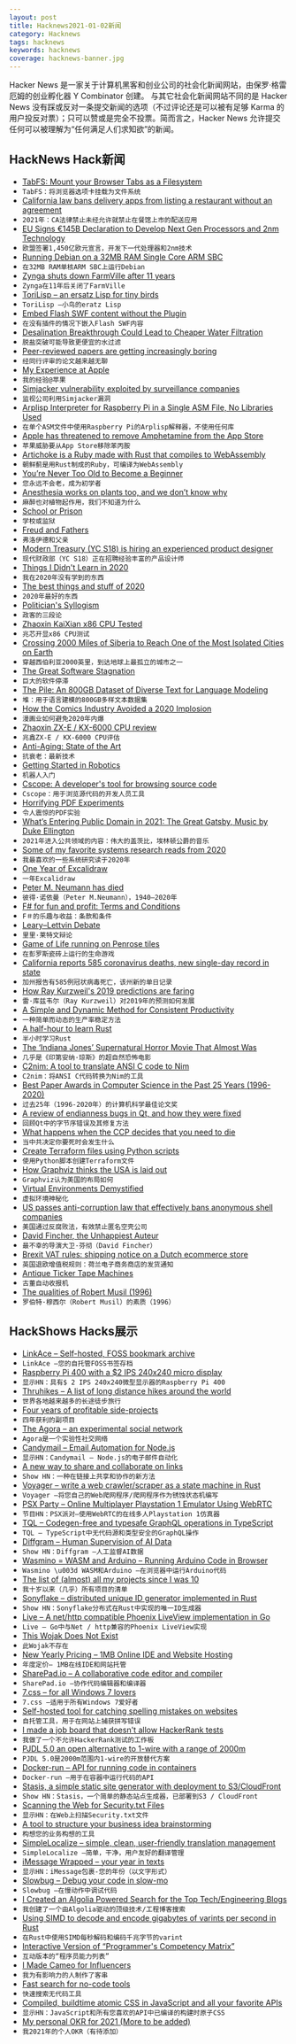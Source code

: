 ```yaml
---
layout: post
title: Hacknews2021-01-02新闻
category: Hacknews
tags: hacknews
keywords: hacknews
coverage: hacknews-banner.jpg
---
```


Hacker News 是一家关于计算机黑客和创业公司的社会化新闻网站，由保罗·格雷厄姆的创业孵化器 Y Combinator 创建。
与其它社会化新闻网站不同的是 Hacker News 没有踩或反对一条提交新闻的选项（不过评论还是可以被有足够 Karma 的用户投反对票）；只可以赞或是完全不投票。简而言之，Hacker News 允许提交任何可以被理解为“任何满足人们求知欲”的新闻。

## HackNews Hack新闻


- [TabFS: Mount your Browser Tabs as a Filesystem](https://omar.website/tabfs/)
- `TabFS：将浏览器选项卡挂载为文件系统`
- [California law bans delivery apps from listing a restaurant without an agreement](https://leginfo.legislature.ca.gov/faces/billTextClient.xhtml?bill_id=201920200AB2149)
- `2021年：CA法律禁止未经允许就禁止在餐馆上市的配送应用`
- [EU Signs €145B Declaration to Develop Next Gen Processors and 2nm Technology](https://www.eetimes.eu/eu-signs-e145bn-declaration-to-develop-next-gen-processors-and-2nm-technology/)
- `欧盟签署1,450亿欧元宣言，开发下一代处理器和2nm技术`
- [Running Debian on a 32MB RAM Single Core ARM SBC](https://blog.jmdawson.co.uk/lichee-nano-pi-will-it-run-debian/)
- `在32MB RAM单核ARM SBC上运行Debian`
- [Zynga shuts down FarmVille after 11 years](https://twitter.com/markpinc/status/1344742333443493889)
- `Zynga在11年后关闭了FarmVille`
- [ToriLisp – an ersatz Lisp for tiny birds](http://blog.fogus.me/2020/12/22/torilisp-an-ersatz-lisp-for-tiny-birds/)
- `ToriLisp –小鸟的eratz Lisp`
- [Embed Flash SWF content without the Plugin](https://developers.ibexa.co/blog/embed-flash-swf-content-without-adobe-plugin)
- `在没有插件的情况下嵌入Flash SWF内容`
- [Desalination Breakthrough Could Lead to Cheaper Water Filtration](https://news.utexas.edu/2020/12/31/desalination-breakthrough-could-lead-to-cheaper-water-filtration/)
- `脱盐突破可能导致更便宜的水过滤`
- [Peer-reviewed papers are getting increasingly boring](https://lemire.me/blog/2021/01/01/peer-reviewed-papers-are-getting-increasingly-boring/)
- `经同行评审的论文越来越无聊`
- [My Experience at Apple](https://ex-apple-engineer.medium.com/my-experience-apple-5d8b6205cb56)
- `我的经验@苹果`
- [Simjacker vulnerability exploited by surveillance companies](https://simjacker.com)
- `监视公司利用Simjacker漏洞`
- [Arplisp Interpreter for Raspberry Pi in a Single ASM File, No Libraries Used](https://github.com/marcpaq/arpilisp)
- `在单个ASM文件中使用Raspberry Pi的Arplisp解释器，不使用任何库`
- [Apple has threatened to remove Amphetamine from the App Store](https://github.com/x74353/SaveAmphetamine)
- `苹果威胁要从App Store移除苯丙胺`
- [Artichoke is a Ruby made with Rust that compiles to WebAssembly](https://github.com/artichoke/artichoke)
- `朝鲜蓟是用Rust制成的Ruby，可编译为WebAssembly`
- [You’re Never Too Old to Become a Beginner](https://www.wsj.com/articles/for-new-years-resolutions-never-think-youre-too-old-to-become-a-beginner-11609426707)
- `您永远不会老，成为初学者`
- [Anesthesia works on plants too, and we don’t know why](https://medium.com/@lukehollomon/anesthesia-works-on-plants-too-and-we-dont-know-why-dc7ed8a89909)
- `麻醉也对植物起作用，我们不知道为什么`
- [School or Prison](https://www.schoolprison.com/)
- `学校或监狱`
- [Freud and Fathers](https://www.richardhughestherapy.com/post/daddy-issues-papa-and-patriarchy)
- `弗洛伊德和父亲`
- [Modern Treasury (YC S18) is hiring an experienced product designer](https://angel.co/company/moderntreasury/jobs/1102956-product-designer)
- `现代财政部（YC S18）正在招聘经验丰富的产品设计师`
- [Things I Didn't Learn in 2020](https://damnoptimist.substack.com/p/8-things-i-didnt-learn-in-2020)
- `我在2020年没有学到的东西`
- [The best things and stuff of 2020](http://blog.fogus.me/2020/12/31/the-best-things-and-stuff-of-2020/)
- `2020年最好的东西`
- [Politician's Syllogism](https://en.wikipedia.org/wiki/Politician%27s_syllogism)
- `政客的三段论`
- [Zhaoxin KaiXian x86 CPU Tested](https://www.tomshardware.com/features/zhaoxin-kx-u6780a-x86-cpu-tested)
- `兆芯开显x86 CPU测试`
- [Crossing 2000 Miles of Siberia to Reach One of the Most Isolated Cities on Earth](https://www.thedrive.com/news/38035/russian-off-roaders-crossed-2000-miles-of-siberia-to-reach-one-of-the-most-isolated-cities-on-earth)
- `穿越西伯利亚2000英里，到达地球上最孤立的城市之一`
- [The Great Software Stagnation](https://alarmingdevelopment.org/?p=1475)
- `巨大的软件停滞`
- [The Pile: An 800GB Dataset of Diverse Text for Language Modeling](http://pile.eleuther.ai/)
- `堆：用于语言建模的800GB多样文本数据集`
- [How the Comics Industry Avoided a 2020 Implosion](https://www.hollywoodreporter.com/heat-vision/how-the-comics-industry-avoided-a-2020-implosion)
- `漫画业如何避免2020年内爆`
- [Zhaoxin ZX-E / KX-6000 CPU review](https://www.youtube.com/watch?v=BEqSHwk93lE)
- `兆鑫ZX-E / KX-6000 CPU评估`
- [Anti-Aging: State of the Art](https://www.lesswrong.com/posts/RcifQCKkRc9XTjxC2/anti-aging-state-of-the-art)
- `抗衰老：最新技术`
- [Getting Started in Robotics](https://allshire.org/getting-started-robotics/)
- `机器人入门`
- [Cscope: A developer's tool for browsing source code](http://cscope.sourceforge.net/)
- `Cscope：用于浏览源代码的开发人员工具`
- [Horrifying PDF Experiments](https://github.com/osnr/horrifying-pdf-experiments)
- `令人震惊的PDF实验`
- [What’s Entering Public Domain in 2021: The Great Gatsby, Music by Duke Ellington](https://www.openculture.com/2021/01/whats-entering-the-public-domain-in-2021.html)
- `2021年进入公共领域的内容：伟大的盖茨比，埃林顿公爵的音乐`
- [Some of my favorite systems research reads from 2020](https://twitter.com/MarcJBrooker/status/1344779967276597249)
- `我最喜欢的一些系统研究读于2020年`
- [One Year of Excalidraw](https://blog.excalidraw.com/one-year-of-excalidraw/)
- `一年Excalidraw`
- [Peter M. Neumann has died](https://rjlipton.wordpress.com/2021/01/01/peter-m-neumann-1940-2020/)
- `彼得·诺依曼（Peter M.Neumann），1940–2020年`
- [F# for fun and profit: Terms and Conditions](https://fsharpforfunandprofit.com/about/terms/)
- `F＃的乐趣与收益：条款和条件`
- [Leary–Lettvin Debate](https://en.wikipedia.org/wiki/Leary–Lettvin_debate)
- `里里·莱特文辩论`
- [Game of Life running on Penrose tiles](https://boingboing.net/2020/12/29/game-of-life-running-on-penrose-tiles.html)
- `在彭罗斯瓷砖上运行的生命游戏`
- [California reports 585 coronavirus deaths, new single-day record in state](https://ktla.com/news/california/california-reports-585-coronavirus-deaths-new-single-day-record-in-state/)
- `加州报告有585例冠状病毒死亡，该州新的单日记录`
- [How Ray Kurzweil's 2019 predictions are faring](https://www.militantfuturist.com/how-ray-kurzweils-2019-predictions-are-faring-pt-4/)
- `雷·库兹韦尔（Ray Kurzweil）对2019年的预测如何发展`
- [A Simple and Dynamic Method for Consistent Productivity](https://matthewsaltz.wordpress.com/2020/11/24/a-simple-and-dynamic-method-for-consistent-productivity/)
- `一种简单而动态的生产率稳定方法`
- [A half-hour to learn Rust](https://fasterthanli.me/articles/a-half-hour-to-learn-rust)
- `半小时学习Rust`
- [The ‘Indiana Jones’ Supernatural Horror Movie That Almost Was](https://bloody-disgusting.com/editorials/3457215/indiana-jones-supernatural-horror-movie-almost/)
- `几乎是《印第安纳·琼斯》的超自然恐怖电影`
- [C2nim: A tool to translate ANSI C code to Nim](https://github.com/nim-lang/c2nim)
- `C2nim：将ANSI C代码转换为Nim的工具`
- [Best Paper Awards in Computer Science in the Past 25 Years (1996-2020)](https://jeffhuang.com/best_paper_awards/)
- `过去25年（1996-2020年）的计算机科学最佳论文奖`
- [A review of endianness bugs in Qt, and how they were fixed](https://mitya57.me/weblog/2021/01/qt-big-endian-history.html)
- `回顾Qt中的字节序错误及其修复方法`
- [What happens when the CCP decides that you need to die](https://mattparlmer.substack.com/p/what-happens-when-the-ccp-decides)
- `当中共决定你要死时会发生什么`
- [Create Terraform files using Python scripts](https://github.com/mjuenema/python-terrascript)
- `使用Python脚本创建Terraform文件`
- [How Graphviz thinks the USA is laid out](https://shitpost.plover.com/g/graphviz-usa.html)
- `Graphviz认为美国的布局如何`
- [Virtual Environments Demystified](https://meribold.org/python/2018/02/13/virtual-environments-9487/)
- `虚拟环境神秘化`
- [US passes anti-corruption law that effectively bans anonymous shell companies](https://www.independent.co.uk/news/world/americas/us-passes-historic-anti-corruption-legislation-that-effectively-bans-anonymous-shell-companies-b1781380.html)
- `美国通过反腐败法，有效禁止匿名空壳公司`
- [David Fincher, the Unhappiest Auteur](https://www.nytimes.com/2021/01/01/movies/david-fincher.html)
- `最不幸的导演大卫·芬彻（David Fincher）`
- [Brexit VAT rules: shipping notice on a Dutch ecommerce store](https://twitter.com/uk_domain_names/status/1345149939064713217)
- `英国退欧增值税规则：荷兰电子商务商店的发货通知`
- [Antique Ticker Tape Machines](https://www.justcollecting.com/antiques/antique-ticker-tape-machines)
- `古董自动收报机`
- [The qualities of Robert Musil (1996)](https://newcriterion.com/issues/1996/2/the-qualities-of-robert-musil)
- `罗伯特·穆西尔（Robert Musil）的素质（1996）`


## HackShows Hacks展示

- [ LinkAce – Self-hosted, FOSS bookmark archive](https://www.linkace.org/)
- `LinkAce –您的自托管FOSS书签存档`
- [ Raspberry Pi 400 with a $2 IPS 240x240 micro display](https://github.com/igbit/micro-displays/blob/main/README.md)
- `显示HN：具有$ 2 IPS 240x240微型显示器的Raspberry Pi 400`
- [ Thruhikes – A list of long distance hikes around the world](https://thruhikes.net/)
- `世界各地越来越多的长途徒步旅行`
- [ Four years of profitable side-projects](https://www.coryzue.com/open/)
- `四年获利的副项目`
- [ The Agora – an experimental social network](http://anagora.org/node/agora)
- `Agora是一个实验性社交网络`
- [ Candymail – Email Automation for Node.js](https://saasbase.dev/candymail)
- `显示HN：Candymail – Node.js的电子邮件自动化`
- [ A new way to share and collaborate on links](https://seelink.app)
- `Show HN：一种在链接上共享和协作的新方法`
- [ Voyager – write a web crawler/scraper as a state machine in Rust](https://github.com/mattsse/voyager)
- `Voyager –将您自己的Web爬网程序/爬网程序作为锈蚀状态机编写`
- [ PSX Party – Online Multiplayer Playstation 1 Emulator Using WebRTC](https://psxparty.kosmi.io/?ref=hn1)
- `节目HN：PSX派对–使用WebRTC的在线多人Playstation 1仿真器`
- [ TQL – Codegen-free and typesafe GraphQL operations in TypeScript](https://github.com/timkendall/tql)
- `TQL – TypeScript中无代码源和类型安全的GraphQL操作`
- [ Diffgram – Human Supervision of AI Data](https://diffgram.com/)
- `Show HN：Diffgram –人工监督AI数据`
- [ Wasmino = WASM and Arduino – Running Arduino Code in Browser](https://blog.yifangu.com/2020/12/30/wasmino-wasm-arduino-running-arduino-code-in-browser/)
- `Wasmino \u003d WASM和Arduino –在浏览器中运行Arduino代码`
- [ The list of (almost) all my projects since I was 10](https://cincheo.com/renaud-pawlak/)
- `我十岁以来（几乎）所有项目的清单`
- [ Sonyflake – distributed unique ID generator implemented in Rust](https://github.com/bahlo/sonyflake-rs)
- `Show HN：Sonyflake分布式在Rust中实现的唯一ID生成器`
- [ Live – A net/http compatible Phoenix LiveView implementation in Go](https://github.com/jfyne/live)
- `Live – Go中与Net / http兼容的Phoenix LiveView实现`
- [ This Wojak Does Not Exist](https://thiswojakdoesnotexist.com/)
- `此Wojak不存在`
- [ New Yearly Pricing – 1MB Online IDE and Website Hosting](https://1mb.co)
- `年度定价– 1MB在线IDE和网站托管`
- [ SharePad.io – A collaborative code editor and compiler](https://www.sharepad.io/)
- `SharePad.io –协作代码编辑器和编译器`
- [ 7.css – for all Windows 7 lovers](https://khang-nd.github.io/7.css)
- `7.css –适用于所有Windows 7爱好者`
- [ Self-hosted tool for catching spelling mistakes on websites](https://github.com/siteinspector/siteinspector)
- `自托管工具，用于在网站上捕获拼写错误`
- [ I made a job board that doesn't allow HackerRank tests](http://borderline.biz/careers)
- `我做了一个不允许HackerRank测试的工作板`
- [ PJDL 5.0 an open alternative to 1-wire with a range of 2000m](https://github.com/gioblu/PJON/tree/13.0/src/strategies/SoftwareBitBang)
- `PJDL 5.0是2000m范围内1-wire的开放替代方案`
- [ Docker-run – API for running code in containers](https://github.com/glotcode/docker-run)
- `Docker-run –用于在容器中运行代码的API`
- [ Stasis, a simple static site generator with deployment to S3/CloudFront](https://github.com/czep/stasis)
- `Show HN：Stasis，一个简单的静态站点生成器，已部署到S3 / CloudFront`
- [ Scanning the Web for Security.txt Files](https://github.com/62726164/a-survey-of-security-dot-txt)
- `显示HN：在Web上扫描Security.txt文件`
- [ A tool to structure your business idea brainstorming](item?id=25604564)
- `构想您的业务构想的工具`
- [ SimpleLocalize – simple, clean, user-friendly translation management](https://simplelocalize.io/)
- `SimpleLocalize –简单，干净，用户友好的翻译管理`
- [ iMessage Wrapped – your year in texts](https://michael-danello.github.io/iMessageWrappedRelease/)
- `显示HN：iMessage包裹-您的年份（以文字形式）`
- [ Slowbug – Debug your code in slow-mo](https://github.com/postmalloc/slowbug)
- `Slowbug –在慢动作中调试代码`
- [ I Created an Algolia Powered Search for the Top Tech/Engineering Blogs](https://englog.io)
- `我创建了一个由Algolia驱动的顶级技术/工程博客搜索`
- [ Using SIMD to decode and encode gigabytes of varints per second in Rust](https://github.com/as-com/varint-simd)
- `在Rust中使用SIMD每秒解码和编码千兆字节的varint`
- [ Interactive Version of “Programmer's Competency Matrix”](http://cuamckuu.github.io/index.html)
- `互动版本的“程序员能力列表”`
- [ I Made Cameo for Influencers](https://collabstr.com/)
- `我为有影响力的人制作了客串`
- [ Fast search for no-code tools](https://bearchip.com)
- `快速搜索无代码工具`
- [ Compiled, buildtime atomic CSS in JavaScript and all your favorite APIs](https://compiledcssinjs.com/)
- `显示HN：JavaScript和所有您喜欢的API中已编译的构建时原子CSS`
- [ My personal OKR for 2021 (More to be added)](https://rohitgupta.site/OKR-2021-bebdabc9fe244142b6befc805d2e02de)
- `我2021年的个人OKR（有待添加）`

